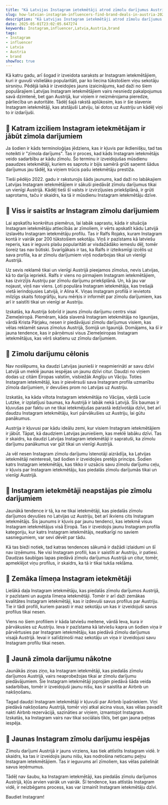 ```yaml
---
title: "Kā Latvijas Instagram ietekmētāji atrod zīmolu darījumus Austrijā?"
slug: how-latvian-instagram-influencers-find-brand-deals-in-austria-2025-05-01
description: "Kā Latvijas Instagram ietekmētāji atrod zīmolu darījumus Austrijā?"
date: 2025-05-01T23:02:05.647274
keywords: Instagram,influencer,Latvia,Austria,brand
tags:
- Instagram
- influencer
- Latvia
- Austria
- brand
showToc: true
---
```


Kā katru gadu, arī šogad ir izveidota saraksts ar Instagram ietekmētājiem, kuri ir guvuši vislielāko popularitāti, par ko liecina tūkstošiem viņu sekotāju sirsniņu. Pēdējā laikā ir izveidojies jauns izaicinājums, kad daži no šiem populārajiem Latvijas Instagram ietekmētājiem vairs nesniedz pakalpojumus savā dzimtenē, bet gan Austrijā, kur viņiem ir neizmērojama pieredze, pārliecība un autoritāte. Tādēļ šajā rakstā aplūkosim, kas ir šie slavenie Instagram ietekmētāji, kas atstājuši Latviju, lai dotos uz Austriju un kādēļ viņi to ir izdarījuši.

## 📢 Katram izciliem Instagram ietekmētājam ir jābūt zīmola darījumiem

Ja šodien ir kāds terminoloģijas jēdziens, kas ir kļuvis par ikdienišķu, tad tas noteikti ir "zīmola darījums". Tas ir proces, kad kāds Instagram ietekmētājs veido sadarbību ar kādu zīmolu. Šo terminu ir izveidojušas mūsdienu paaudzes ietekmētāji, kuriem es saprotu ir bijis samērā grūti saņemt šādus darījumus jau tādēļ, ka viņiem trūcis pašu ietekmētāju prestiža.

Tieši pēdējo 2022. gadu ir raksturojis šāds jaunums, kad daži no labākajiem Latvijas Instagram ietekmētājiem ir sākuši piedāvāt zīmolu darījumus tikai un vienīgi Austrijā. Kādēļ tieši šī valsts ir izvirzījusies priekšplānā, ir grūti saprotams, taču ir skaidrs, ka tā ir mūsdienu Instagram ietekmētāju dzīve. 

## 📢 Viss ir saistīts ar Instagram zīmolu darījumiem

Lai apskatītu konkrētus piemērus, lai labāk saprastu, kāda ir situācija Instagram ietekmētāju attiecībās ar zīmoliem, ir vērts apskatīt kādu Latvijā izslavētu Instagram ietekmētāju profilu. Tas ir Ralfs Rojaks, kuram Instagram kontā ir vairāk par 200 tūkstošiem sekotāju. Viņš ir pazīstams kā latviešu reperis, kas ir ieguvis plašu popularitāti ar visdažādāko iemeslu dēļ, tomēr šoreiz tas nav būtiski. Svarīgākais ir tas, ka Ralfs ir izteiksmīgi izcēlis uz sava profila, ka ar zīmolu darījumiem viņš nodarbojas tikai un vienīgi Austrijā.

Uz sevis reklamē tikai un vienīgi Austrijā pieejamos zīmolus, nevis Latvijas, kā to darīja iepriekš. Ralfs ir viens no pirmajiem Instagram ietekmētājiem, kas izvirzījis Austriju par zīmolu darījumu priekšplānā. Un, kā jau var nojaust, viņš nav viens. Ļoti populāra Instagram ietekmētāja, kas trešajā vietā ierindojusies Latvijā, ir Alina K. Viņas Instagram profilā ir ievietots milzīgs skaits fotogrāfiju, kuru mērķis ir informēt par zīmolu darījumiem, kas arī ir saistīti tikai un vienīgi ar Austriju.

Izskatās, ka Austrija šobrīd ir jauns zīmolu darījumu centrs visai Ziemeļeiropā. Piemēram, kāda slavenā Instagram ietekmētāja no Igaunijas, vārdā Krista Pärjaku, nesen ir piedāvājusi zīmolu darījumus visiem, kas vēlas reklamēt savus zīmolus Austrijā, Somijā un Igaunijā. Domājams, ka šī ir jauna tendence, kas ir pārņēmusi visus Ziemeļeiropas Instagram ietekmētājus, kas vērš skatienu uz zīmolu darījumiem.

## 📢 Zīmolu darījumu cēlonis

Nav noslēpums, ka daudzi Latvijas jaunieši ir neapmierināti ar savu dzīvi Latvijā un meklē jaunas iespējas un jaunu dzīvi citur. Daudzi no viņiem dodas uz citām Eiropas valstīm, visbiežāk Angliju un Vāciju. Toties Instagram ietekmētāji, kas ir pievērsuši sava Instagram profila uzmanību zīmola darījumiem, ir devušies prom no Latvijas uz Austriju.

Izskatās, ka kāda viltota Instagram ietekmētāja no Vācijas, vārdā Lucie Lutzke, ir izplatījusi baumas, ka Austrijā ir labāk nekā Latvijā. Šīs baumas ir kļuvušas par faktu un ne tikai ietekmējušas parastā iedzīvotāja dzīvi, bet arī daudzu Instagram ietekmētāju, kuri pārvākušies uz Austriju, lai gūtu panākumus. 

Austrija ir kļuvusi par kādu ideālu zemi, kur visiem Instagram ietekmētājiem ir jābūt. Tāpat, kā daudziem Latvijas jauniešiem, kas meklē labāku dzīvi. Tas ir skaidrs, ka daudzi Latvijas Instagram ietekmētāji ir sapratuši, ka zīmolu darījumu panākumus var gūt tikai un vienīgi Austrijā. 

Ja vēl nesen Instagram zīmolu darījumu īstenotāji aizrādīja, ka Latvijas ietekmētāji neinteresē, tad šodien ir izveidojies pretējs princips. Šodien katrs Instagram ietekmētājs, kas tikko ir uzsācis savu zīmolu darījumu ceļu, ir kļuvis par Instagram ietekmētāju, kas piedalās zīmolu darījumās tikai un vienīgi Austrijā. 

## 📢 Instagram ietekmētāji neapstājas pie zīmolu darījumiem

Jaunākā tendence ir tā, ka ne tikai ietekmētāji, kas piedalās zīmolu darījumos devušies no Latvijas uz Austriju, bet arī ikviens cits Instagram ietekmētājs. Šis jaunums ir kļuvis par jaunu tendenci, kas ietekmē visus Instagram ietekmētājus visā Eiropā. Tas ir izveidojis jaunu Instagram profila kategoriju, kur katrs Instagram ietekmētājs, neatkarīgi no saviem sasniegumiem, var sevi dēvēt par tādu. 

Kā tas bieži notiek, tad katras tendences sākumā ir dažādi izlaidumi un šī nav izņēmums. Ne visi Instagram profili, kas ir saistīti ar Austriju, ir patiesi. Daudzas šaubīgas lapas piedāvā zīmolu darījumus Austrijā un citur, tomēr, apmeklējot viņu profilus, ir skaidrs, ka tā ir tikai tukša reklāma. 

## 📢 Zemāka līmeņa Instagram ietekmētāji

Lielākā daļa Instagram ietekmētāju, kas piedalās zīmolu darījumos Austrijā, ir pazīstami un augsta līmeņa ietekmētāji. Tomēr ir arī daži zemākas kvalitātes Instagram ietekmētāji, kas ir izdevuši savus profilus par Austriju. Tie ir tādi profili, kuriem parasti ir maz sekotāju un kas ir izveidojuši savus profilus tikai nesen. 

Viens no šiem profiliem ir kāda latviešu meitene, vārdā Ieva, kura ir pārvākusies uz Austriju. Ieva ir pazīstama kā latviešu kapra un šodien viņa ir pārvērtusies par Instagram ietekmētāju, kas piedāvā zīmolu darījumus visajā Austrijā. Ievai ir salīdzinoši maz sekotāju un viņa ir izveidojusi savu Instagram profilu tikai nesen. 

## 📢 Jaunā zīmola darījumu nākotne

Jaunākās ziņas ziņo, ka Instagram ietekmētāji, kas piedalās zīmolu darījumos Austrijā, vairs neaprobežojas tikai ar zīmolu darījumu piedāvājumiem. Šie Instagram ietekmētāji joprojām piedāvā šāda veida sadarbības, tomēr ir izveidojuši jaunu nišu, kas ir saistīta ar Airbnb un nakšņošanu. 

Tagad daudzi Instagram ietekmētāji ir kļuvuši par Airbnb īpašniekiem. Viņi piedāvā nakšņošanu Austrijā, tomēr viņi atkal aicina visus, kas vēlas pavadīt nakti Airbnb rezervācijā, sazināties ar viņiem, izmantojot Instagram. Izskatās, ka Instagram vairs nav tikai sociālais tīkls, bet gan jauna peļņas iespēja. 

## 📢 Jaunas Instagram zīmolu darījumu iespējas

Zīmolu darījumi Austrijā ir jauns virziens, kas tiek attīstīts Instagram vidē. Ir skaidrs, ka tas ir izveidojis jaunu nišu, kas nodrošina neticamu peļņu Instagram ietekmētājiem. Tas ir ieguvums arī zīmoliem, kas vēlas palielināt savus ieņēmumus. 

Tādēļ nav šaubu, ka Instagram ietekmētāji, kas piedalās zīmolu darījumos Austrijā, kļūs arvien vairāk un vairāk. Šī tendence, kas attīstās Instagram vidē, ir neizbēgams process, kas var izmainīt Instagram ietekmētāju dzīvi. 

Baudiet Instagram!